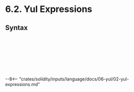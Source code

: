 <!-- This file is generated automatically by infrastructure scripts. Please don't edit by hand. -->

# 6.2. Yul Expressions

## Syntax

```{ .ebnf #YulExpression }

```

<pre ebnf-snippet="YulExpression" style="display: none;"><a href="#YulExpression"><span class="k">YulExpression</span></a><span class="o"> = </span><a href="#YulFunctionCallExpression"><span class="k">YulFunctionCallExpression</span></a><br /><span class="o">              | </span><a href="#YulLiteral"><span class="k">YulLiteral</span></a><br /><span class="o">              | </span><a href="#YulBuiltInFunction"><span class="k">YulBuiltInFunction</span></a><br /><span class="o">              | </span><a href="#YulIdentifierPath"><span class="k">YulIdentifierPath</span></a><span class="o">;</span></pre>

```{ .ebnf #YulArguments }

```

<pre ebnf-snippet="YulArguments" style="display: none;"><a href="#YulArguments"><span class="k">YulArguments</span></a><span class="o"> = </span><span class="o">(</span><a href="#YulExpression"><span class="k">YulExpression</span></a><span class="o"> </span><span class="o">(</span><a href="../../01-file-structure/09-punctuation#Comma"><span class="k">COMMA</span></a><span class="o"> </span><a href="#YulExpression"><span class="k">YulExpression</span></a><span class="o">)</span><span class="o">*</span><span class="o">)</span><span class="o">?</span><span class="o">;</span></pre>

```{ .ebnf #YulIdentifierPaths }

```

<pre ebnf-snippet="YulIdentifierPaths" style="display: none;"><a href="#YulIdentifierPaths"><span class="k">YulIdentifierPaths</span></a><span class="o"> = </span><a href="#YulIdentifierPath"><span class="k">YulIdentifierPath</span></a><span class="o"> </span><span class="o">(</span><a href="../../01-file-structure/09-punctuation#Comma"><span class="k">COMMA</span></a><span class="o"> </span><a href="#YulIdentifierPath"><span class="k">YulIdentifierPath</span></a><span class="o">)</span><span class="o">*</span><span class="o">;</span></pre>

```{ .ebnf #YulIdentifierPath }

```

<pre ebnf-snippet="YulIdentifierPath" style="display: none;"><a href="#YulIdentifierPath"><span class="k">YulIdentifierPath</span></a><span class="o"> = </span><a href="#YulIdentifier"><span class="k">YUL_IDENTIFIER</span></a><span class="o"> </span><span class="o">(</span><a href="../../01-file-structure/09-punctuation#Period"><span class="k">PERIOD</span></a><span class="o"> </span><a href="#YulIdentifier"><span class="k">YUL_IDENTIFIER</span></a><span class="o">)</span><span class="o">*</span><span class="o">;</span></pre>

```{ .ebnf #YulIdentifier }

```

<pre ebnf-snippet="YulIdentifier" style="display: none;"><span class="cm">(* Introduced in 0.5.8 and deprecated in 0.7.0. *)</span><br /><a href="#YulIdentifier"><span class="k">YUL_IDENTIFIER</span></a><span class="o"> = </span><a href="../../05-expressions/06-identifiers#IdentifierStart"><span class="k">«IDENTIFIER_START»</span></a><span class="o"> </span><span class="o">(</span><a href="../../05-expressions/06-identifiers#IdentifierPart"><span class="k">«IDENTIFIER_PART»</span></a><span class="o"> | </span><span class="s2">"."</span><span class="o">)</span><span class="o">*</span><span class="o">;</span><br /><br /><a href="#YulIdentifier"><span class="k">YUL_IDENTIFIER</span></a><span class="o"> = </span><a href="../../05-expressions/06-identifiers#IdentifierStart"><span class="k">«IDENTIFIER_START»</span></a><span class="o"> </span><a href="../../05-expressions/06-identifiers#IdentifierPart"><span class="k">«IDENTIFIER_PART»</span></a><span class="o">*</span><span class="o">;</span></pre>

```{ .ebnf #YulBuiltInFunction }

```

<pre ebnf-snippet="YulBuiltInFunction" style="display: none;"><a href="#YulBuiltInFunction"><span class="k">YulBuiltInFunction</span></a><span class="o"> = </span><a href="../03-yul-keywords#YulAddKeyword"><span class="k">YUL_ADD_KEYWORD</span></a><br /><span class="o">                   | </span><a href="../03-yul-keywords#YulAddModKeyword"><span class="k">YUL_ADD_MOD_KEYWORD</span></a><br /><span class="o">                   | </span><a href="../03-yul-keywords#YulAddressKeyword"><span class="k">YUL_ADDRESS_KEYWORD</span></a><br /><span class="o">                   | </span><a href="../03-yul-keywords#YulAndKeyword"><span class="k">YUL_AND_KEYWORD</span></a><br /><span class="o">                   | </span><a href="../03-yul-keywords#YulBalanceKeyword"><span class="k">YUL_BALANCE_KEYWORD</span></a><br /><span class="o">                   | </span><a href="../03-yul-keywords#YulBlockHashKeyword"><span class="k">YUL_BLOCK_HASH_KEYWORD</span></a><br /><span class="o">                   | </span><a href="../03-yul-keywords#YulByteKeyword"><span class="k">YUL_BYTE_KEYWORD</span></a><br /><span class="o">                   | </span><a href="../03-yul-keywords#YulCallCodeKeyword"><span class="k">YUL_CALL_CODE_KEYWORD</span></a><br /><span class="o">                   | </span><a href="../03-yul-keywords#YulCallDataCopyKeyword"><span class="k">YUL_CALL_DATA_COPY_KEYWORD</span></a><br /><span class="o">                   | </span><a href="../03-yul-keywords#YulCallDataLoadKeyword"><span class="k">YUL_CALL_DATA_LOAD_KEYWORD</span></a><br /><span class="o">                   | </span><a href="../03-yul-keywords#YulCallDataSizeKeyword"><span class="k">YUL_CALL_DATA_SIZE_KEYWORD</span></a><br /><span class="o">                   | </span><a href="../03-yul-keywords#YulCallerKeyword"><span class="k">YUL_CALLER_KEYWORD</span></a><br /><span class="o">                   | </span><a href="../03-yul-keywords#YulCallKeyword"><span class="k">YUL_CALL_KEYWORD</span></a><br /><span class="o">                   | </span><a href="../03-yul-keywords#YulCallValueKeyword"><span class="k">YUL_CALL_VALUE_KEYWORD</span></a><br /><span class="o">                   | </span><a href="../03-yul-keywords#YulCoinBaseKeyword"><span class="k">YUL_COIN_BASE_KEYWORD</span></a><br /><span class="o">                   | </span><a href="../03-yul-keywords#YulCreateKeyword"><span class="k">YUL_CREATE_KEYWORD</span></a><br /><span class="o">                   | </span><a href="../03-yul-keywords#YulDelegateCallKeyword"><span class="k">YUL_DELEGATE_CALL_KEYWORD</span></a><br /><span class="o">                   | </span><a href="../03-yul-keywords#YulDivKeyword"><span class="k">YUL_DIV_KEYWORD</span></a><br /><span class="o">                   | </span><a href="../03-yul-keywords#YulEqKeyword"><span class="k">YUL_EQ_KEYWORD</span></a><br /><span class="o">                   | </span><a href="../03-yul-keywords#YulExpKeyword"><span class="k">YUL_EXP_KEYWORD</span></a><br /><span class="o">                   | </span><a href="../03-yul-keywords#YulExtCodeCopyKeyword"><span class="k">YUL_EXT_CODE_COPY_KEYWORD</span></a><br /><span class="o">                   | </span><a href="../03-yul-keywords#YulExtCodeSizeKeyword"><span class="k">YUL_EXT_CODE_SIZE_KEYWORD</span></a><br /><span class="o">                   | </span><a href="../03-yul-keywords#YulGasKeyword"><span class="k">YUL_GAS_KEYWORD</span></a><br /><span class="o">                   | </span><a href="../03-yul-keywords#YulGasLimitKeyword"><span class="k">YUL_GAS_LIMIT_KEYWORD</span></a><br /><span class="o">                   | </span><a href="../03-yul-keywords#YulGasPriceKeyword"><span class="k">YUL_GAS_PRICE_KEYWORD</span></a><br /><span class="o">                   | </span><a href="../03-yul-keywords#YulGtKeyword"><span class="k">YUL_GT_KEYWORD</span></a><br /><span class="o">                   | </span><a href="../03-yul-keywords#YulInvalidKeyword"><span class="k">YUL_INVALID_KEYWORD</span></a><br /><span class="o">                   | </span><a href="../03-yul-keywords#YulIsZeroKeyword"><span class="k">YUL_IS_ZERO_KEYWORD</span></a><br /><span class="o">                   | </span><a href="../03-yul-keywords#YulLog0Keyword"><span class="k">YUL_LOG_0_KEYWORD</span></a><br /><span class="o">                   | </span><a href="../03-yul-keywords#YulLog1Keyword"><span class="k">YUL_LOG_1_KEYWORD</span></a><br /><span class="o">                   | </span><a href="../03-yul-keywords#YulLog2Keyword"><span class="k">YUL_LOG_2_KEYWORD</span></a><br /><span class="o">                   | </span><a href="../03-yul-keywords#YulLog3Keyword"><span class="k">YUL_LOG_3_KEYWORD</span></a><br /><span class="o">                   | </span><a href="../03-yul-keywords#YulLog4Keyword"><span class="k">YUL_LOG_4_KEYWORD</span></a><br /><span class="o">                   | </span><a href="../03-yul-keywords#YulLtKeyword"><span class="k">YUL_LT_KEYWORD</span></a><br /><span class="o">                   | </span><a href="../03-yul-keywords#YulMLoadKeyword"><span class="k">YUL_M_LOAD_KEYWORD</span></a><br /><span class="o">                   | </span><a href="../03-yul-keywords#YulModKeyword"><span class="k">YUL_MOD_KEYWORD</span></a><br /><span class="o">                   | </span><a href="../03-yul-keywords#YulMSizeKeyword"><span class="k">YUL_M_SIZE_KEYWORD</span></a><br /><span class="o">                   | </span><a href="../03-yul-keywords#YulMStore8Keyword"><span class="k">YUL_M_STORE_8_KEYWORD</span></a><br /><span class="o">                   | </span><a href="../03-yul-keywords#YulMStoreKeyword"><span class="k">YUL_M_STORE_KEYWORD</span></a><br /><span class="o">                   | </span><a href="../03-yul-keywords#YulMulKeyword"><span class="k">YUL_MUL_KEYWORD</span></a><br /><span class="o">                   | </span><a href="../03-yul-keywords#YulMulModKeyword"><span class="k">YUL_MUL_MOD_KEYWORD</span></a><br /><span class="o">                   | </span><a href="../03-yul-keywords#YulNotKeyword"><span class="k">YUL_NOT_KEYWORD</span></a><br /><span class="o">                   | </span><a href="../03-yul-keywords#YulNumberKeyword"><span class="k">YUL_NUMBER_KEYWORD</span></a><br /><span class="o">                   | </span><a href="../03-yul-keywords#YulOriginKeyword"><span class="k">YUL_ORIGIN_KEYWORD</span></a><br /><span class="o">                   | </span><a href="../03-yul-keywords#YulOrKeyword"><span class="k">YUL_OR_KEYWORD</span></a><br /><span class="o">                   | </span><a href="../03-yul-keywords#YulPopKeyword"><span class="k">YUL_POP_KEYWORD</span></a><br /><span class="o">                   | </span><a href="../03-yul-keywords#YulReturnKeyword"><span class="k">YUL_RETURN_KEYWORD</span></a><br /><span class="o">                   | </span><a href="../03-yul-keywords#YulRevertKeyword"><span class="k">YUL_REVERT_KEYWORD</span></a><br /><span class="o">                   | </span><a href="../03-yul-keywords#YulSDivKeyword"><span class="k">YUL_S_DIV_KEYWORD</span></a><br /><span class="o">                   | </span><a href="../03-yul-keywords#YulSelfDestructKeyword"><span class="k">YUL_SELF_DESTRUCT_KEYWORD</span></a><br /><span class="o">                   | </span><a href="../03-yul-keywords#YulSgtKeyword"><span class="k">YUL_SGT_KEYWORD</span></a><br /><span class="o">                   | </span><a href="../03-yul-keywords#YulSignExtendKeyword"><span class="k">YUL_SIGN_EXTEND_KEYWORD</span></a><br /><span class="o">                   | </span><a href="../03-yul-keywords#YulSLoadKeyword"><span class="k">YUL_S_LOAD_KEYWORD</span></a><br /><span class="o">                   | </span><a href="../03-yul-keywords#YulSltKeyword"><span class="k">YUL_SLT_KEYWORD</span></a><br /><span class="o">                   | </span><a href="../03-yul-keywords#YulSModKeyword"><span class="k">YUL_S_MOD_KEYWORD</span></a><br /><span class="o">                   | </span><a href="../03-yul-keywords#YulSStoreKeyword"><span class="k">YUL_S_STORE_KEYWORD</span></a><br /><span class="o">                   | </span><a href="../03-yul-keywords#YulStopKeyword"><span class="k">YUL_STOP_KEYWORD</span></a><br /><span class="o">                   | </span><a href="../03-yul-keywords#YulSubKeyword"><span class="k">YUL_SUB_KEYWORD</span></a><br /><span class="o">                   | </span><a href="../03-yul-keywords#YulTimestampKeyword"><span class="k">YUL_TIMESTAMP_KEYWORD</span></a><br /><span class="o">                   | </span><a href="../03-yul-keywords#YulXorKeyword"><span class="k">YUL_XOR_KEYWORD</span></a><br /><span class="o">                   | </span><a href="../03-yul-keywords#YulKeccak256Keyword"><span class="k">YUL_KECCAK_256_KEYWORD</span></a><span class="o"> </span><span class="cm">(* Introduced in 0.4.12 *)</span><br /><span class="o">                   | </span><a href="../03-yul-keywords#YulSha3Keyword"><span class="k">YUL_SHA_3_KEYWORD</span></a><span class="o"> </span><span class="cm">(* Deprecated in 0.5.0 *)</span><br /><span class="o">                   | </span><a href="../03-yul-keywords#YulSuicideKeyword"><span class="k">YUL_SUICIDE_KEYWORD</span></a><span class="o"> </span><span class="cm">(* Deprecated in 0.5.0 *)</span><br /><span class="o">                   | </span><a href="../03-yul-keywords#YulReturnDataCopyKeyword"><span class="k">YUL_RETURN_DATA_COPY_KEYWORD</span></a><span class="o"> </span><span class="cm">(* Introduced in 0.4.12 *)</span><br /><span class="o">                   | </span><a href="../03-yul-keywords#YulReturnDataSizeKeyword"><span class="k">YUL_RETURN_DATA_SIZE_KEYWORD</span></a><span class="o"> </span><span class="cm">(* Introduced in 0.4.12 *)</span><br /><span class="o">                   | </span><a href="../03-yul-keywords#YulStaticCallKeyword"><span class="k">YUL_STATIC_CALL_KEYWORD</span></a><span class="o"> </span><span class="cm">(* Introduced in 0.4.12 *)</span><br /><span class="o">                   | </span><a href="../03-yul-keywords#YulCreate2Keyword"><span class="k">YUL_CREATE_2_KEYWORD</span></a><span class="o"> </span><span class="cm">(* Introduced in 0.4.12 *)</span><br /><span class="o">                   | </span><a href="../03-yul-keywords#YulExtCodeHashKeyword"><span class="k">YUL_EXT_CODE_HASH_KEYWORD</span></a><span class="o"> </span><span class="cm">(* Introduced in 0.5.0 *)</span><br /><span class="o">                   | </span><a href="../03-yul-keywords#YulSarKeyword"><span class="k">YUL_SAR_KEYWORD</span></a><br /><span class="o">                   | </span><a href="../03-yul-keywords#YulShlKeyword"><span class="k">YUL_SHL_KEYWORD</span></a><br /><span class="o">                   | </span><a href="../03-yul-keywords#YulShrKeyword"><span class="k">YUL_SHR_KEYWORD</span></a><br /><span class="o">                   | </span><a href="../03-yul-keywords#YulChainIdKeyword"><span class="k">YUL_CHAIN_ID_KEYWORD</span></a><br /><span class="o">                   | </span><a href="../03-yul-keywords#YulSelfBalanceKeyword"><span class="k">YUL_SELF_BALANCE_KEYWORD</span></a><br /><span class="o">                   | </span><a href="../03-yul-keywords#YulBaseFeeKeyword"><span class="k">YUL_BASE_FEE_KEYWORD</span></a><span class="o"> </span><span class="cm">(* Introduced in 0.8.7 *)</span><br /><span class="o">                   | </span><a href="../03-yul-keywords#YulDifficultyKeyword"><span class="k">YUL_DIFFICULTY_KEYWORD</span></a><span class="o"> </span><span class="cm">(* Deprecated in 0.8.18 *)</span><br /><span class="o">                   | </span><a href="../03-yul-keywords#YulPrevRandaoKeyword"><span class="k">YUL_PREV_RANDAO_KEYWORD</span></a><span class="o"> </span><span class="cm">(* Introduced in 0.8.18 *)</span><br /><span class="o">                   | </span><a href="../03-yul-keywords#YulBlobBaseFeeKeyword"><span class="k">YUL_BLOB_BASE_FEE_KEYWORD</span></a><span class="o"> </span><span class="cm">(* Introduced in 0.8.24 *)</span><br /><span class="o">                   | </span><a href="../03-yul-keywords#YulBlobHashKeyword"><span class="k">YUL_BLOB_HASH_KEYWORD</span></a><span class="o"> </span><span class="cm">(* Introduced in 0.8.24 *)</span><br /><span class="o">                   | </span><a href="../03-yul-keywords#YulTLoadKeyword"><span class="k">YUL_T_LOAD_KEYWORD</span></a><span class="o"> </span><span class="cm">(* Introduced in 0.8.24 *)</span><br /><span class="o">                   | </span><a href="../03-yul-keywords#YulTStoreKeyword"><span class="k">YUL_T_STORE_KEYWORD</span></a><span class="o"> </span><span class="cm">(* Introduced in 0.8.24 *)</span><br /><span class="o">                   | </span><a href="../03-yul-keywords#YulMCopyKeyword"><span class="k">YUL_M_COPY_KEYWORD</span></a><span class="o">;</span><span class="o"> </span><span class="cm">(* Introduced in 0.8.24 *)</span></pre>

```{ .ebnf #YulLiteral }

```

<pre ebnf-snippet="YulLiteral" style="display: none;"><a href="#YulLiteral"><span class="k">YulLiteral</span></a><span class="o"> = </span><a href="../03-yul-keywords#YulTrueKeyword"><span class="k">YUL_TRUE_KEYWORD</span></a><br /><span class="o">           | </span><a href="../03-yul-keywords#YulFalseKeyword"><span class="k">YUL_FALSE_KEYWORD</span></a><br /><span class="o">           | </span><a href="#YulDecimalLiteral"><span class="k">YUL_DECIMAL_LITERAL</span></a><br /><span class="o">           | </span><a href="#YulHexLiteral"><span class="k">YUL_HEX_LITERAL</span></a><br /><span class="o">           | </span><a href="../../05-expressions/05-strings#HexStringLiteral"><span class="k">HexStringLiteral</span></a><br /><span class="o">           | </span><a href="../../05-expressions/05-strings#StringLiteral"><span class="k">StringLiteral</span></a><span class="o">;</span></pre>

```{ .ebnf #YulDecimalLiteral }

```

<pre ebnf-snippet="YulDecimalLiteral" style="display: none;"><a href="#YulDecimalLiteral"><span class="k">YUL_DECIMAL_LITERAL</span></a><span class="o"> = </span><span class="s2">"0"</span><span class="o"> | </span><span class="o">(</span><span class="o">(</span><span class="s2">"1"</span><span class="o">…</span><span class="s2">"9"</span><span class="o">)</span><span class="o"> </span><span class="o">(</span><span class="s2">"0"</span><span class="o">…</span><span class="s2">"9"</span><span class="o">)</span><span class="o">*</span><span class="o">)</span><span class="o">;</span></pre>

```{ .ebnf #YulHexLiteral }

```

<pre ebnf-snippet="YulHexLiteral" style="display: none;"><a href="#YulHexLiteral"><span class="k">YUL_HEX_LITERAL</span></a><span class="o"> = </span><span class="s2">"0x"</span><span class="o"> </span><a href="../../05-expressions/05-strings#HexCharacter"><span class="k">«HEX_CHARACTER»</span></a><span class="o">+</span><span class="o">;</span></pre>

--8<-- "crates/solidity/inputs/language/docs/06-yul/02-yul-expressions.md"
